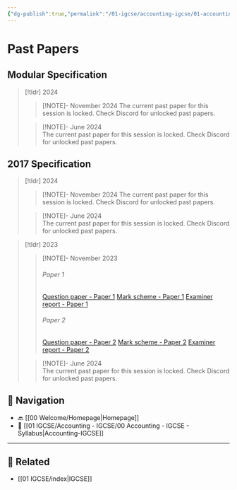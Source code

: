 ```yaml
---
{"dg-publish":true,"permalink":"/01-igcse/accounting-igcse/01-accounting-pastpapers/","created":"2025-06-16T07:41:49.344+03:00","updated":"2025-06-16T09:47:32.673+03:00"}
---
```


# Past Papers

## Modular Specification 


> [!tldr] 2024
> > [!NOTE]- November 2024
> > The current past paper for this session is locked. Check Discord for unlocked past papers.
>
> > [!NOTE]- June 2024  
> > The current past paper for this session is locked. Check Discord for unlocked past papers.

## 2017 Specification

> [!tldr] 2024
> > [!NOTE]- November 2024
> > The current past paper for this session is locked. Check Discord for unlocked past papers.
>
> > [!NOTE]- June 2024  
> > The current past paper for this session is locked. Check Discord for unlocked past papers.

> [!tldr] 2023
> > [!NOTE]- November 2023
> > ###### Paper 1
> > [Question paper - Paper 1](https://qualifications.pearson.com/content/dam/pdf/International-GCSE/Accounting/2017/Exam-materials/4ac1-01-que-20231103.pdf)
> > [Mark scheme - Paper 1](https://qualifications.pearson.com/content/dam/pdf/International-GCSE/Accounting/2017/Exam-materials/4ac1-01-rms-20240125.pdf)
> > [Examiner report - Paper 1](https://qualifications.pearson.com/content/dam/pdf/International-GCSE/Accounting/2017/Exam-materials/4ac1-01-pef-20240125.pdf)
> > ###### Paper 2
> > [Question paper - Paper 2](https://qualifications.pearson.com/content/dam/pdf/International-GCSE/Accounting/2017/Exam-materials/4ac1-02-que-20231121.pdf) 
[Mark scheme - Paper 2](https://qualifications.pearson.com/content/dam/pdf/International-GCSE/Accounting/2017/Exam-materials/4ac1-02-rms-20240125.pdf)
[Examiner report - Paper 2](https://qualifications.pearson.com/content/dam/pdf/International-GCSE/Accounting/2017/Exam-materials/4ac1-02-pef-20240125.pdf)
>
> > [!NOTE]- June 2024  
> > The current past paper for this session is locked. Check Discord for unlocked past papers.



## 🧭 Navigation

- 🔙 [[00 Welcome/Homepage\|Homepage]]
- 📁 [[01 IGCSE/Accounting - IGCSE/00 Accounting - IGCSE - Syllabus\|Accounting-IGCSE]]

---

## 🔗 Related

- [[01 IGCSE/index\|IGCSE]]
